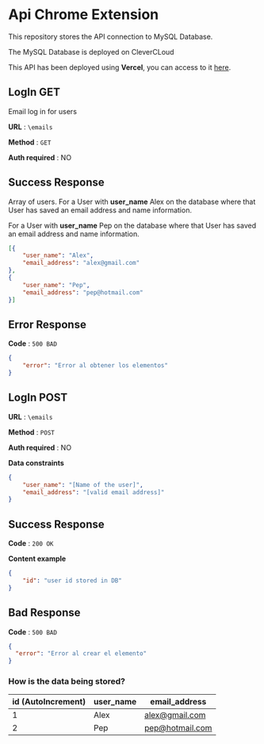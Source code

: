 # Api Chrome Extension

This repository stores the API connection to MySQL Database.

The MySQL Database is deployed on CleverCLoud

This API has been deployed using **Vercel**, you can access to it [here](https://api-chrome-extension-git-main-coscristian.vercel.app/emails).

## LogIn GET
Email log in for users

**URL** : `\emails`

**Method** : `GET`

**Auth required** : NO

## Success Response
Array of users.
For a User with **user_name** Alex on the database where that User has saved an
email address and name information.

For a User with **user_name** Pep on the database where that User has saved an
email address and name information.

```json
[{
    "user_name": "Alex",
    "email_address": "alex@gmail.com"
},
{
    "user_name": "Pep",
    "email_address": "pep@hotmail.com"
}]
```
## Error Response

**Code** : `500 BAD`

```json
{
    "error": "Error al obtener los elementos"
}
```

## LogIn POST
**URL** : `\emails`

**Method** : `POST`

**Auth required** : NO

**Data constraints**

```json
{
    "user_name": "[Name of the user]",
    "email_address": "[valid email address]"
}
```

## Success Response

**Code** : `200 OK`

**Content example**

```json
{
    "id": "user id stored in DB"
}
```

## Bad Response

**Code** : `500 BAD`

```json
{
  "error": "Error al crear el elemento"
}
```


### How is the data being stored?

| id (AutoIncrement)      | user_name | email_address |
| ----------- | ----------- | ----------- |
| 1      | Alex       |   alex@gmail.com          |
| 2   | Pep        |  pep@hotmail.com           |





